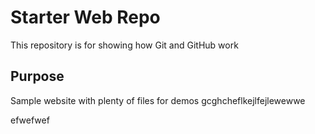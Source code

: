# Starter Web Repo

This repository is for showing how Git and GitHub work

## Purpose

Sample website with plenty of files for demos
gcghcheflkejlfejlewewwe

efwefwef